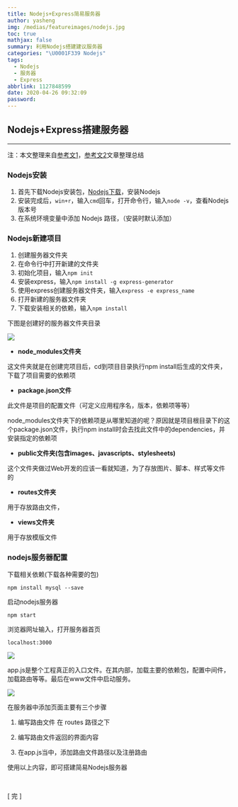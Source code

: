```yaml
---
title: Nodejs+Express简易服务器
author: yasheng
img: /medias/featureimages/nodejs.jpg
toc: true
mathjax: false
summary: 利用Nodejs搭建建议服务器
categories: "\U0001F339 Nodejs"
tags:
  - Nodejs
  - 服务器
  - Express
abbrlink: 1127848599
date: 2020-04-26 09:32:09
password:
---
```




## Nodejs+Express搭建服务器

------

注：本文整理来自[参考文1](https://www.cnblogs.com/wgl0126/p/9290157.html)，[参考文2](https://www.cnblogs.com/rope/p/10726134.html)文章整理总结

### Nodejs安装

1. 首先下载Nodejs安装包，[Nodejs下载](http://nodejs.cn/download/)，安装Nodejs
2. 安装完成后，`win+r`，输入`cmd`回车，打开命令行，输入`node -v`，查看Nodejs版本号
3. 在系统环境变量中添加 Nodejs 路径，（安装时默认添加）

### Nodejs新建项目

1. 创建服务器文件夹
2. 在命令行中打开新建的文件夹
3. 初始化项目，输入`npm init`
4. 安装express，输入`npm install -g express-generator`
5. 使用express创建服务器文件夹，输入`express -e express_name`
6. 打开新建的服务器文件夹
7. 下载安装相关的依赖，输入`npm install`

下图是创建好的服务器文件夹目录

<img src="/images/post_images/nodejs_building/nodejs_01.png">

- **node_modules文件夹**

 这文件夹就是在创建完项目后，cd到项目目录执行npm install后生成的文件夹，下载了项目需要的依赖项

- **package.json文件**

此文件是项目的配置文件（可定义应用程序名，版本，依赖项等等）

node_modules文件夹下的依赖项是从哪里知道的呢？原因就是项目根目录下的这个package.json文件，执行npm install时会去找此文件中的dependencies，并安装指定的依赖项

- **public文件夹(包含images、javascripts、stylesheets)**

这个文件夹做过Web开发的应该一看就知道，为了存放图片、脚本、样式等文件的

- **routes文件夹**

用于存放路由文件，

- **views文件夹**

用于存放模版文件

### nodejs服务器配置

下载相关依赖(下载各种需要的包)

```
npm install mysql --save
```

启动nodejs服务器

```
npm start
```

浏览器网址输入，打开服务器首页

```
localhost:3000
```

<img src="/images/post_images/nodejs_building/nodejs_03.png">

app.js是整个工程真正的入口文件。在其内部，加载主要的依赖包，配置中间件，加载路由等等。最后在www文件中启动服务。

<img src="/images/post_images/nodejs_building/nodejs_02.png">

在服务器中添加页面主要有三个步骤

1. 编写路由文件 在 routes 路径之下

2. 编写路由文件返回的界面内容

3. 在app.js当中，添加路由文件路径以及注册路由

使用以上内容，即可搭建简易Nodejs服务器     

​      

[  完  ]







